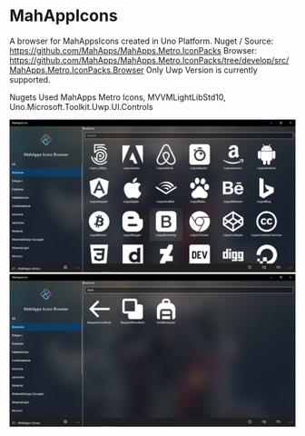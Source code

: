 # MahAppIcons

A browser for MahAppsIcons created in Uno Platform. 
Nuget / Source: https://github.com/MahApps/MahApps.Metro.IconPacks
Browser: https://github.com/MahApps/MahApps.Metro.IconPacks/tree/develop/src/MahApps.Metro.IconPacks.Browser 
Only Uwp Version is currently supported.

Nugets Used
MahApps Metro Icons, MVVMLightLibStd10, Uno.Microsoft.Toolkit.Uwp.UI.Controls

![IconsPage.Jpg](https://raw.githubusercontent.com/ParthMandalia/MahAppIcons/master/MahAppIcons.UWP/ScreenShots/IconsPage.jpg)
![FilterQuery.Jpg](https://raw.githubusercontent.com/ParthMandalia/MahAppIcons/master/MahAppIcons.UWP/ScreenShots/FilterQuery.jpg)
